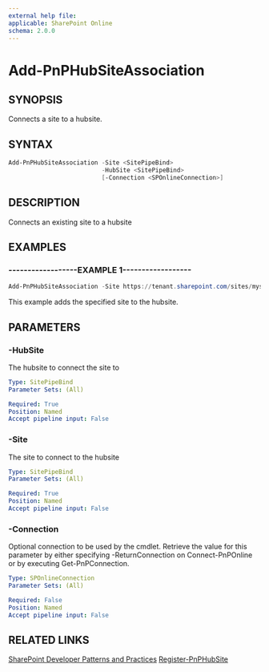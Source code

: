 ```yaml
---
external help file:
applicable: SharePoint Online
schema: 2.0.0
---
```

# Add-PnPHubSiteAssociation

## SYNOPSIS
Connects a site to a hubsite.

## SYNTAX 

```powershell
Add-PnPHubSiteAssociation -Site <SitePipeBind>
                          -HubSite <SitePipeBind>
                          [-Connection <SPOnlineConnection>]
```

## DESCRIPTION
Connects an existing site to a hubsite

## EXAMPLES

### ------------------EXAMPLE 1------------------
```powershell
Add-PnPHubSiteAssociation -Site https://tenant.sharepoint.com/sites/mysite -HubSite https://tenant.sharepoint.com/sites/hubsite
```

This example adds the specified site to the hubsite.

## PARAMETERS

### -HubSite
The hubsite to connect the site to

```yaml
Type: SitePipeBind
Parameter Sets: (All)

Required: True
Position: Named
Accept pipeline input: False
```

### -Site
The site to connect to the hubsite

```yaml
Type: SitePipeBind
Parameter Sets: (All)

Required: True
Position: Named
Accept pipeline input: False
```

### -Connection
Optional connection to be used by the cmdlet. Retrieve the value for this parameter by either specifying -ReturnConnection on Connect-PnPOnline or by executing Get-PnPConnection.

```yaml
Type: SPOnlineConnection
Parameter Sets: (All)

Required: False
Position: Named
Accept pipeline input: False
```

## RELATED LINKS

[SharePoint Developer Patterns and Practices](https://aka.ms/sppnp)
[Register-PnPHubSite](https://docs.microsoft.com/en-us/powershell/module/sharepoint-pnp/register-pnphubsite?view=sharepoint-ps)
